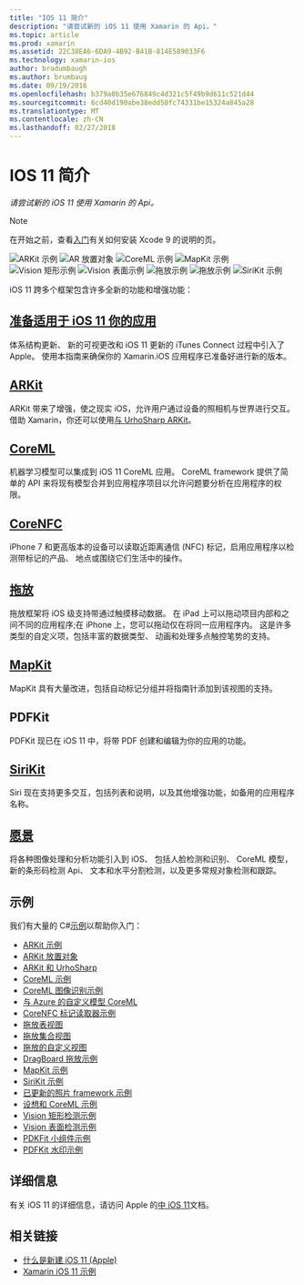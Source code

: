 ```yaml
---
title: "IOS 11 简介"
description: "请尝试新的 iOS 11 使用 Xamarin 的 Api。"
ms.topic: article
ms.prod: xamarin
ms.assetid: 22C38EA6-6DA9-4B92-B41B-814E589033F6
ms.technology: xamarin-ios
author: bradumbaugh
ms.author: brumbaug
ms.date: 09/19/2016
ms.openlocfilehash: b379a0b35e676849c4d321c5f49b9d611c521d44
ms.sourcegitcommit: 6cd40d190abe38edd50fc74331be15324a845a28
ms.translationtype: MT
ms.contentlocale: zh-CN
ms.lasthandoff: 02/27/2018
---
```

# <a name="introduction-to-ios-11"></a>IOS 11 简介

_请尝试新的 iOS 11 使用 Xamarin 的 Api。_

> [!NOTE]
> 在开始之前，查看[入门](get-started.md)有关如何安装 Xcode 9 的说明的页。

![ARKit 示例](images/arkit.png) ![AR 放置对象](images/arkit2.png) ![CoreML 示例](images/coreml.png) ![MapKit 示例](images/mapkit.png) ![Vision 矩形示例](images/vision1.png) ![Vision 表面示例](images/vision2.png) ![拖放示例](images/drag-drop.png) ![拖放示例](images/drag-drop2.png) ![SiriKit 示例](images/sirikit.png)

iOS 11 跨多个框架包含许多全新的功能和增强功能：

## <a name="preparing-your-app-for-ios-11updating-your-appindexmd"></a>[准备适用于 iOS 11 你的应用](updating-your-app/index.md)

体系结构更新、 新的可视更改和 iOS 11 更新的 iTunes Connect 过程中引入了 Apple。 使用本指南来确保你的 Xamarin.iOS 应用程序已准备好进行新的版本。

## <a name="arkitarkitindexmd"></a>[ARKit](arkit/index.md)

ARKit 带来了增强，使之现实 iOS，允许用户通过设备的照相机与世界进行交互。
借助 Xamarin，你还可以使用[与 UrhoSharp ARKit](arkit/urhosharp.md)。

## <a name="coremlcoremlmd"></a>[CoreML](coreml.md)

机器学习模型可以集成到 iOS 11 CoreML 应用。 CoreML framework 提供了简单的 API 来将现有模型合并到应用程序项目以允许问题要分析在应用程序的权限。

## <a name="corenfccorenfcmd"></a>[CoreNFC](corenfc.md)

iPhone 7 和更高版本的设备可以读取近距离通信 (NFC) 标记，启用应用程序以检测带标记的产品、 地点或围绕它们生活中的操作。

## <a name="drag-and-dropdrag-and-dropmd"></a>[拖放](drag-and-drop.md)

拖放框架将 iOS 级支持带通过触摸移动数据。 在 iPad 上可以拖动项目内部和之间不同的应用程序;在 iPhone 上，您可以拖动仅在将同一应用程序内。 这是许多类型的自定义项，包括丰富的数据类型、 动画和处理多点触控笔势的支持。

## <a name="mapkitmapkitmd"></a>[MapKit](mapkit.md)

MapKit 具有大量改进，包括自动标记分组并将指南针添加到该视图的支持。

## <a name="pdfkit"></a>PDFKit

PDFKit 现已在 iOS 11 中，将带 PDF 创建和编辑为你的应用的功能。

## <a name="sirikitsirikitmd"></a>[SiriKit](sirikit.md)

Siri 现在支持更多交互，包括列表和说明，以及其他增强功能，如备用的应用程序名称。

## <a name="visionvisionmd"></a>[愿景](vision.md)

将各种图像处理和分析功能引入到 iOS、 包括人脸检测和识别、 CoreML 模型，新的条形码检测 Api、 文本和水平分割检测，以及更多常规对象检测和跟踪。

## <a name="samples"></a>示例

我们有大量的 C#[示例](https://developer.xamarin.com/samples/ios/iOS11/)以帮助你入门：

* [ARKit 示例](https://developer.xamarin.com/samples/monotouch/ios11/ARKitSample/)
* [ARKit 放置对象](https://developer.xamarin.com/samples/monotouch/ios11/ARKitPlacingObjects/)
* [ARKit 和 UrhoSharp](arkit/urhosharp.md)
* [CoreML 示例](https://developer.xamarin.com/samples/monotouch/ios11/CoreML)
* [CoreML 图像识别示例](https://developer.xamarin.com/samples/monotouch/ios11/CoreMLImageRecognition)
* [与 Azure 的自定义模型 CoreML](https://developer.xamarin.com/samples/monotouch/ios11/CoreMLAzureModel)
* [CoreNFC 标记读取器示例](https://developer.xamarin.com/samples/monotouch/ios11/NFCTagReader/)
* [拖放表视图](https://developer.xamarin.com/samples/monotouch/ios11/DragAndDropTableView)
* [拖放集合视图](https://developer.xamarin.com/samples/monotouch/ios11/DragAndDropCollectionView)
* [拖放的自定义视图](https://developer.xamarin.com/samples/monotouch/ios11/DragAndDropCustomView)
* [DragBoard 拖放示例](https://developer.xamarin.com/samples/monotouch/ios11/DragAndDropDragBoard)
* [MapKit 示例](https://developer.xamarin.com/samples/monotouch/ios11/MapKitSample)
* [SiriKit 示例](https://developer.xamarin.com/samples/monotouch/ios11/SiriKitSample/)
* [已更新的照片 framework 示例](https://developer.xamarin.com/samples/monotouch/ios11/SamplePhotoApp/)
* [设想和 CoreML 示例](https://developer.xamarin.com/samples/monotouch/ios11/CoreMLVision)
* [Vision 矩形检测示例](https://developer.xamarin.com/samples/monotouch/ios11/VisionRects)
* [Vision 表面检测示例](https://developer.xamarin.com/samples/monotouch/ios11/VisionFaces)
* [PDKFit 小组件示例](https://developer.xamarin.com/samples/monotouch/ios11/PDFAnnotationWidgetsAdvanced)
* [PDFKit 水印示例](https://developer.xamarin.com/samples/monotouch/ios11/PDFDocumentWatermark)

## <a name="more-information"></a>详细信息

有关 iOS 11 的详细信息，请访问 Apple 的[中 iOS 11](https://developer.apple.com/ios/)文档。


## <a name="related-links"></a>相关链接

- [什么是新建 iOS 11 (Apple)](https://developer.apple.com/ios/)
- [Xamarin iOS 11 示例](https://developer.xamarin.com/samples/ios/iOS11/)

